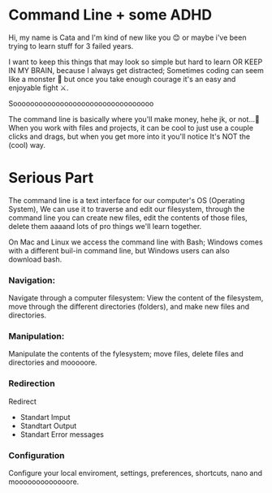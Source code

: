 # Command Line + some ADHD

Hi, my name is Cata and I'm kind of new like you 😊 or maybe i've been trying to learn stuff for 3 failed years.

I want to keep this things that may look so simple but hard to learn OR KEEP IN MY BRAIN, because I always get distracted;
Sometimes coding can seem like a monster 👾 but once you take enough courage it's an easy and enjoyable fight ⚔.

Sooooooooooooooooooooooooooooooooo

The command line is basically where you'll make money, hehe jk, or not...🤨 When you work with files and projects,
it can be cool to just use a couple clicks and drags, but when you get more into it you'll notice It's NOT the (cool) way.

# Serious Part

The command line is a text interface for our computer's OS (Operating System), We can use it to traverse and edit our filesystem,
through the command line you can create new files, edit the contents of those files, delete them aaaand lots of pro things we'll learn together.

On Mac and Linux we access the command line with Bash; Windows comes with a different buil-in command line, but Windows users can also download bash.

### Navigation:
Navigate through a computer filesystem: View the content of the filesystem, move through the different directories (folders), and make new files and directories.

### Manipulation: 
Manipulate the contents of the fylesystem; move files, delete files and directories and mooooore.

### Redirection
Redirect
* Standart Imput
* Standtart Output
* Standart Error messages

### Configuration
Configure your local enviroment, settings, preferences, shortcuts, nano and mooooooooooooore.
